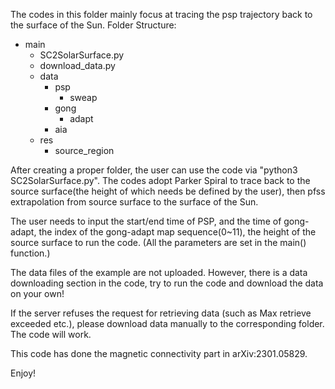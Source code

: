 The codes in this folder mainly focus at tracing the psp trajectory back to the surface of the Sun.
Folder Structure:  
- main  
  - SC2SolarSurface.py  
  - download_data.py
  - data
    - psp
      - sweap
    - gong
      - adapt
    - aia
  - res
    - source_region
 
After creating a proper folder, the user can use the code via "python3 SC2SolarSurface.py".
The codes adopt Parker Spiral to trace back to the source surface(the height of which needs be defined by the user), 
then pfss extrapolation from source surface to the surface of the Sun.

The user needs to input the start/end time of PSP, and the time of gong-adapt, the index of the gong-adapt map sequence(0~11), 
the height of the source surface to run the code. (All the parameters are set in the main() function.)

The data files of the example are not uploaded. However, there is a data downloading section in the code, try to run the code and download the data on your own! 

If the server refuses the request for retrieving data (such as Max retrieve exceeded etc.), please download data manually to the corresponding folder. The code will work.

This code has done the magnetic connectivity part in arXiv:2301.05829.

Enjoy!
